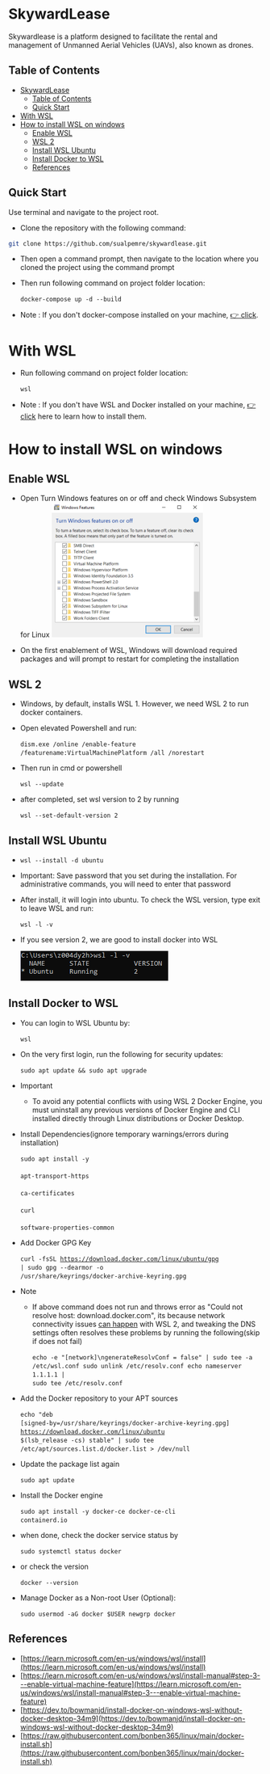 
# SkywardLease 

Skywardlease is a platform designed to facilitate the rental and management of Unmanned Aerial Vehicles (UAVs), also known as drones.

## Table of Contents

- [SkywardLease](#skywardlease)
  - [Table of Contents](#table-of-contents)
  - [Quick Start](#quick-start)
- [With WSL](#with-wsl)
- [How to install WSL on windows](#how-to-install-wsl-on-windows)
  - [Enable WSL](#enable-wsl)
  - [WSL 2](#wsl-2)
  - [Install WSL Ubuntu](#install-wsl-ubuntu)
  - [Install Docker to WSL](#install-docker-to-wsl)
  - [References](#references)



## Quick Start

Use terminal and navigate to the project root. 

- Clone the repository with the following command:

```bash
git clone https://github.com/sualpemre/skywardlease.git
```

- Then  open a command prompt, then navigate to the location where you cloned the project using the command prompt

- Then run following command on project folder location:
  
    <code>docker-compose up -d --build</code>

- Note : If you don't docker-compose installed on your machine, [👉 click](#with-wsl).



# With WSL
- Run following command on project folder location: 
    
    <code>wsl</code> 

- Note : If you don't have WSL and Docker installed on your machine, [👉 click](#how-to-install-wsl-on-windows) here to learn how to install them.



# How to install WSL on windows

## Enable WSL 
        
- Open Turn Windows features on or off and check Windows Subsystem for Linux
    ![Wsl Open](assets/wsl-1.png)

- On the first enablement of WSL, Windows will download required packages and will prompt to restart for completing the installation

## WSL 2

- Windows, by default, installs WSL 1. However, we need WSL 2 to run docker containers.

- Open elevated Powershell and run:
  
    <code>dism.exe /online /enable-feature /featurename:VirtualMachinePlatform /all /norestart</code>

- Then run in cmd or powershell
  
    <code>wsl --update</code> 

- after completed, set wsl version to 2 by running
  
    <code>wsl --set-default-version 2</code>

## Install WSL Ubuntu
    
  - <code>wsl --install -d ubuntu</code>

- Important: Save password that you set during the installation. For administrative commands, you will need to enter that password

- After install, it will login into ubuntu. To check the WSL version, type exit to leave WSL and run:
  
    <code>wsl -l -v</code>

- If you see version 2, we are good to install docker into WSL
    
    ![Wsl Shell](assets/wsl-2.png)

## Install Docker to WSL

- You can login to WSL Ubuntu by:

    <code>wsl</code>

- On the very first login, run the following for security updates:
 
    <code>sudo apt update && sudo apt upgrade</code>

- Important
  - To avoid any potential conflicts with using WSL 2 Docker Engine, you must uninstall any previous versions of Docker Engine and CLI installed directly  through Linux distributions or Docker Desktop.

- Install Dependencies(ignore temporary warnings/errors during installation)

    <code>sudo apt install -y \
        apt-transport-https \
        ca-certificates \
        curl \
        software-properties-common</code>

- Add Docker GPG Key
  
    <code>curl -fsSL https://download.docker.com/linux/ubuntu/gpg | sudo gpg --dearmor -o /usr/share/keyrings/docker-archive-keyring.gpg</code>

- Note

  - If above command does not run and throws error as "Could not resolve host: download.docker.com", its because network connectivity issues [can happen](https://github.com/microsoft/WSL/issues?q=is%3Aissue+label%3Anetwork) with WSL 2, and tweaking the DNS settings often resolves these problems by running the following(skip if does not fail)
   
    <code>echo -e "[network]\ngenerateResolvConf = false" | sudo tee -a /etc/wsl.conf sudo unlink /etc/resolv.conf echo nameserver 1.1.1.1 | sudo tee /etc/resolv.conf</code>
    
- Add the Docker repository to your APT sources
  
    <code>echo "deb [signed-by=/usr/share/keyrings/docker-archive-keyring.gpg] https://download.docker.com/linux/ubuntu $(lsb_release -cs) stable" | sudo tee /etc/apt/sources.list.d/docker.list > /dev/null</code>

- Update the package list again
   
    <code>sudo apt update</code>

- Install the Docker engine
  
    <code>sudo apt install -y docker-ce docker-ce-cli containerd.io</code>

- when done, check the docker service status by
   
    <code>sudo systemctl status docker</code>

- or check the version
    
    <code>docker --version</code>

- Manage Docker as a Non-root User (Optional):
   
    <code>sudo usermod -aG docker $USER 
    newgrp docker</code>


## References

- [https://learn.microsoft.com/en-us/windows/wsl/install](https://learn.microsoft.com/en-us/windows/wsl/install)
- [https://learn.microsoft.com/en-us/windows/wsl/install-manual#step-3---enable-virtual-machine-feature](https://learn.microsoft.com/en-us/windows/wsl/install-manual#step-3---enable-virtual-machine-feature)
- [https://dev.to/bowmanjd/install-docker-on-windows-wsl-without-docker-desktop-34m9](https://dev.to/bowmanjd/install-docker-on-windows-wsl-without-docker-desktop-34m9)
- [https://raw.githubusercontent.com/bonben365/linux/main/docker-install.sh](https://raw.githubusercontent.com/bonben365/linux/main/docker-install.sh)